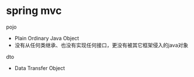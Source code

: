 # spring mvc

pojo 

- Plain Ordinary Java Object
- 没有从任何类继承、也没有实现任何接口，更没有被其它框架侵入的java对象

dto

- Data Transfer Object
